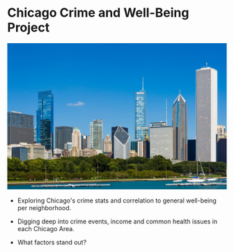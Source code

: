 # Chicago Crime and Well-Being Project

![Equator](source_images/chicago-skyline.jpg)

* Exploring Chicago's crime stats and correlation to general well-being per neighborhood.

* Digging deep into crime events, income and common health issues in each Chicago Area.

* What factors stand out? 

